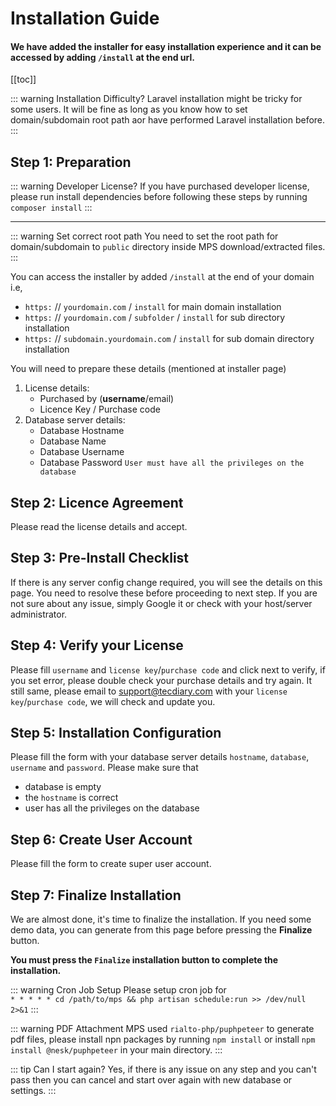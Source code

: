 # Installation Guide

#### We have added the installer for easy installation experience and it can be accessed by adding `/install` at the end url.

[[toc]]

::: warning Installation Difficulty?
Laravel installation might be tricky for some users. It will be fine as long as you know how to set domain/subdomain root path aor have performed Laravel installation before.
:::

## Step 1: Preparation

::: warning Developer License?
If you have purchased developer license, please run install dependencies before following these steps by running `composer install`
:::

---

::: warning Set correct root path
You need to set the root path for domain/subdomain to `public` directory inside MPS download/extracted files.
:::

You can access the installer by added `/install` at the end of your domain i.e,

- `https:` // `yourdomain.com` / `install` for main domain installation
- `https:` // `yourdomain.com` / `subfolder` / `install` for sub directory installation
- `https:` // `subdomain.yourdomain.com` / `install` for sub domain directory installation

You will need to prepare these details (mentioned at installer page)

1.  License details:
    - Purchased by (**username**/email)
    - Licence Key / Purchase code
2.  Database server details:
    - Database Hostname
    - Database Name
    - Database Username
    - Database Password `User must have all the privileges on the database`

## Step 2: Licence Agreement

Please read the license details and accept.

## Step 3: Pre-Install Checklist

If there is any server config change required, you will see the details on this page. You need to resolve these before proceeding to next step. If you are not sure about any issue, simply Google it or check with your host/server administrator.

## Step 4: Verify your License

Please fill `username` and `license key`/`purchase code` and click next to verify, if you set error, please double check your purchase details and try again. It still same, please email to support@tecdiary.com with your `license key`/`purchase code`, we will check and update you.

## Step 5: Installation Configuration

Please fill the form with your database server details `hostname`, `database`, `username` and `password`.
Please make sure that

- database is empty
- the `hostname` is correct
- user has all the privileges on the database

## Step 6: Create User Account

Please fill the form to create super user account.

## Step 7: Finalize Installation

We are almost done, it's time to finalize the installation. If you need some demo data, you can generate from this page before pressing the **Finalize** button.

**You must press the `Finalize` installation button to complete the installation.**

::: warning Cron Job Setup
Please setup cron job for <br />`* * * * * cd /path/to/mps && php artisan schedule:run >> /dev/null 2>&1`
:::

::: warning PDF Attachment
MPS used `rialto-php/puphpeteer` to generate pdf files, please install npn packages by running `npm install` or install `npm install @nesk/puphpeteer` in your main directory.
:::

::: tip Can I start again?
Yes, if there is any issue on any step and you can't pass then you can cancel and start over again with new database or settings.
:::
